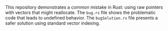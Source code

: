 This repository demonstrates a common mistake in Rust: using raw pointers with vectors that might reallocate.  The `bug.rs` file shows the problematic code that leads to undefined behavior. The `bugSolution.rs` file presents a safer solution using standard vector indexing.